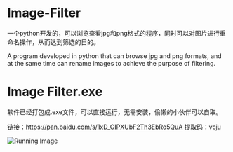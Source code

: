 # Image-Filter
一个python开发的，可以浏览查看jpg和png格式的程序，同时可以对图片进行重命名操作，从而达到筛选的目的。


A program developed in python that can browse jpg and png formats, and at the same time can rename images to achieve the purpose of filtering.

# Image Filter.exe

软件已经打包成.exe文件，可以直接运行，无需安装，偷懒的小伙伴可以自取。

链接：https://pan.baidu.com/s/1xD_GIPXUbF2Th3EbRo5QuA 
提取码：vcju

![Running Image](https://user-images.githubusercontent.com/82070210/215696788-2deca3ec-66a0-4b05-85d2-b35619099e36.png)
